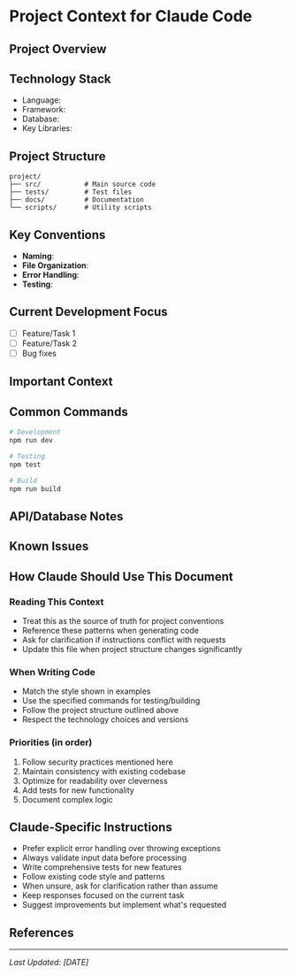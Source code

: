 # Project Context for Claude Code

## Project Overview
<!-- Brief description of the project, its purpose, and main goals -->

## Technology Stack
<!-- List main technologies, frameworks, and tools used -->
- Language: 
- Framework: 
- Database: 
- Key Libraries: 

## Project Structure
<!-- Describe the main directories and their purposes -->
```
project/
├── src/           # Main source code
├── tests/         # Test files
├── docs/          # Documentation
└── scripts/       # Utility scripts
```

## Key Conventions
<!-- Important coding standards and patterns to follow -->
- **Naming**: 
- **File Organization**: 
- **Error Handling**: 
- **Testing**: 

## Current Development Focus
<!-- What are you currently working on? -->
- [ ] Feature/Task 1
- [ ] Feature/Task 2
- [ ] Bug fixes

## Important Context
<!-- Any special considerations, constraints, or domain knowledge -->

## Common Commands
<!-- Frequently used commands for this project -->
```bash
# Development
npm run dev

# Testing
npm test

# Build
npm run build
```

## API/Database Notes
<!-- Important endpoints, schemas, or data models -->

## Known Issues
<!-- Current bugs or limitations to be aware of -->

## How Claude Should Use This Document

### Reading This Context
- Treat this as the source of truth for project conventions
- Reference these patterns when generating code
- Ask for clarification if instructions conflict with requests
- Update this file when project structure changes significantly

### When Writing Code
- Match the style shown in examples
- Use the specified commands for testing/building
- Follow the project structure outlined above
- Respect the technology choices and versions

### Priorities (in order)
1. Follow security practices mentioned here
2. Maintain consistency with existing codebase
3. Optimize for readability over cleverness
4. Add tests for new functionality
5. Document complex logic

## Claude-Specific Instructions
<!-- Additional guidelines for this specific project -->
- Prefer explicit error handling over throwing exceptions
- Always validate input data before processing
- Write comprehensive tests for new features
- Follow existing code style and patterns
- When unsure, ask for clarification rather than assume
- Keep responses focused on the current task
- Suggest improvements but implement what's requested

## References
<!-- Links to documentation, design docs, or related resources -->

---
*Last Updated: [DATE]*